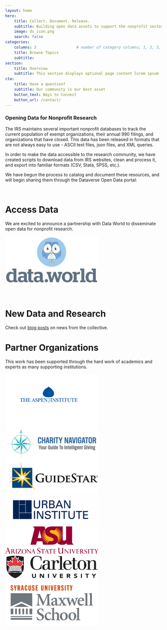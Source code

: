 ```yaml
---
layout: home
hero:
    title: Collect. Document. Release. 
    subtitle: Building open data assets to support the nonprofit sector.
    image: ds_icon.png
    search: false
categories:
    columns: 3                  # number of category columns; 1, 2, 3, 4
    title: Browse Topics
    subtitle:  
section:
    title: Overview
    subtitle: This section displays optional page content lorem ipsum
cta:
    title: Have a question?
    subtitle: Our community is our best asset
    button_text: Ways to Connect   
    button_url: /contact/ 
---
```



### Opening Data for Nonprofit Research

The IRS maintains several important nonprofit databases to track the current population of exempt organizations, their annual 990 filings, and organizations that have closed. This data has been released in formats that are not always easy to use - ASCII text files, json files, and XML queries. 

In order to make the data accessible to the research community, we have created scripts to download data from IRS websites, clean and process it, and export into familiar formats (CSV, Stata, SPSS, etc.).

We have begun the process to catalog and document these resources, and will begin sharing them through the Dataverse Open Data portal:

<br>

# Access Data

We are excited to announce a partnership with Data World to disseminate open data for nonprofit research.

![](./assets/posts/dataworld.jpg)

<br>

# New Data and Research

Check out [blog posts](/news/) on news from the collective.



# Partner Organizations

This work has been supported through the hard work of academics and experts as many supporting institutions.

<img src="/assets/posts/The-Aspen-Institute.png" width="300"><br>
<img src="/assets/posts/charity-navigator-and-guidestar-logos.png" width="300"><br>
<img src="/assets/posts/Urban_Institute-LOGO.png" width="300"><br>
<img src="/assets/posts/Arizona_State_University.png" width="300"><br>
<img src="/assets/posts/Carleton-University.png" width="300"><br>
<img src="/assets/posts/maxwell_logo.png" width="300"><br>



